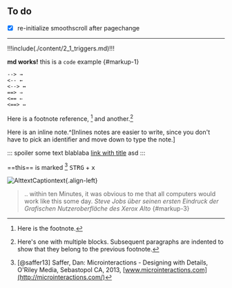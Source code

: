 ## To do
- [x] re-initialize smoothscroll after pagechange

---

!!!include(./content/2_1_triggers.md)!!!

**md works!** this is a `code` example {#markup-1}

```
--> →
<-- ←
<--> ↔
==> ⇒
<== ⇐
<==> ⇔
```

Here is a footnote reference, [^fn1] and another.[^longnote] 

Here is an inline note.^[Inlines notes are easier to write, since
you don't have to pick an identifier and move down to type the
note.]

::: spoiler
some text
blablaba
[link with title](# "title text!") 
asd
:::

==this== is marked [^fn3] <kbd>STRG</kbd> + <kbd>x</kbd>



![AlttextCaptiontext](https://octodex.github.com/images/stormtroopocat.jpg "TitleText"){.align-left} 





> .. within ten Minutes, it was obvious to me that all computers would work like this some day.
> <cite>Steve Jobs über seinen ersten Eindruck der Grafischen Nutzeroberfläche des Xerox Alto</cite> {#markup-3}



[^fn1]: Here is the footnote.

[^longnote]: Here's one with multiple blocks.
    Subsequent paragraphs are indented to show that they
belong to the previous footnote.

[^fn3]: [@saffer13] Saffer, Dan: Microinteractions - Designing with Details, O'Riley Media, Sebastopol CA, 2013, [www.microinteractions.com](http://microinteractions.com/)


